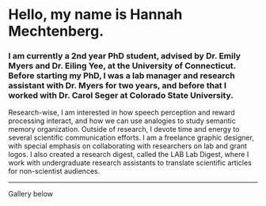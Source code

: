 # Hello, my name is Hannah Mechtenberg.

### I am currently a 2nd year PhD student, advised by Dr. Emily Myers and Dr. Eiling Yee, at the University of Connecticut. Before starting my PhD, I was a lab manager and research assistant with Dr. Myers for two years, and before that I worked with Dr. Carol Seger at Colorado State University.

Research-wise, I am interested in how speech perception and reward processing interact, and how we can use analogies to study semantic memory organization.
Outside of research, I devote time and energy to several scientific communication efforts. I am a freelance graphic designer, with special emphasis on collaborating with researchers on lab and grant logos. I also created a research digest, called the LAB Lab Digest, where I work with undergraduate research assistants to translate scientific articles for non-scientist audiences.

**********
Gallery below 

